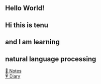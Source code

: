 <h2>Hello World!</h2>

<h2>Hi this is tenu</h2>
<h2>and I am learning</h2>
<h2>natural language processing</h2>

[📖 Notes](note/git/liaoxuefeng‘s%20blog.md)<br>
[💗 Diary](diary/diary-index.md)
